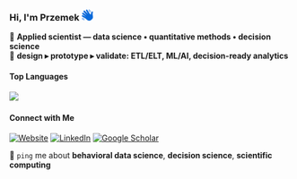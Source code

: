 ### Hi, I'm Przemek <img src="https://raw.githubusercontent.com/pmarcowski/pmarcowski/main/icons/hello.svg" alt="Hello" width="20" height="20"/>
🔢 **Applied scientist — data science • quantitative methods • decision science**<br>
🔗 **design ▸ prototype ▸ validate: ETL/ELT, ML/AI, decision-ready analytics**

#### Top Languages
<a href="https://github.com/anuraghazra/github-readme-stats">
  <picture>
    <source
      media="(prefers-color-scheme: dark)"
      srcset="https://github-readme-stats-one-kohl-80.vercel.app/api/top-langs/?username=pmarcowski&layout=compact&hide_title=true&count_private=true&hide=jupyter%20notebook&bg_color=161B22&title_color=58A6FF&text_color=C9D1D9&icon_color=58A6FF&border_color=484F58&border_radius=10&colors=58A6FF,3FB950,F78166,BC8CFF,FFD43B,79C0FF"
    />
    <img
      src="https://github-readme-stats-one-kohl-80.vercel.app/api/top-langs/?username=pmarcowski&layout=compact&hide_title=true&count_private=true&hide=jupyter%20notebook&bg_color=F6F8FA&title_color=0969DA&text_color=24292E&icon_color=0969DA&border_color=D0D7DE&border_radius=10&colors=0969DA,3FB950,F78166,BC8CFF,FFD43B,79C0FF"
    />
  </picture>
</a>

#### Connect with Me
[![Website](https://img.shields.io/badge/Website-2671E5?style=flat-square&logo=Chainlink&logoColor=white)](https://pmarcowski.com/)
[![LinkedIn](https://img.shields.io/badge/LinkedIn-2671E5?style=flat-square&logo=linkedin&logoColor=white)](https://www.linkedin.com/in/przemyslaw-marcowski/)
[![Google Scholar](https://img.shields.io/badge/Google%20Scholar-2671E5?style=flat-square&logo=google-scholar&logoColor=white)](https://scholar.google.pl/citations?user=sB2hWn0AAAAJ&hl=en)

💬 `ping` me about **behavioral data science**, **decision science**, **scientific computing**
